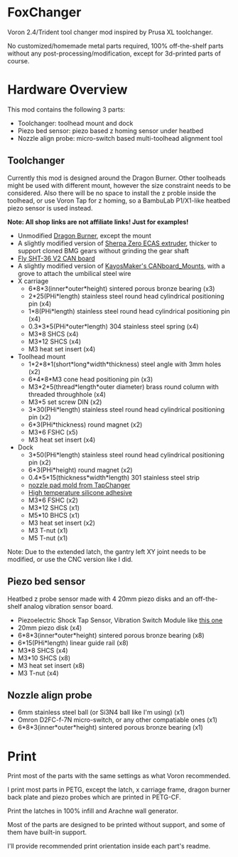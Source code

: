 # FoxChanger
Voron 2.4/Trident tool changer mod inspired by Prusa XL toolchanger.

No customized/homemade metal parts required, 100% off-the-shelf parts without any post-processing/modification, except for 3d-printed parts of course.


# Hardware Overview
This mod contains the following 3 parts:
- Toolchanger: toolhead mount and dock
- Piezo bed sensor: piezo based z homing sensor under heatbed
- Nozzle align probe: micro-switch based multi-toolhead alignment tool

## Toolchanger
Currently this mod is designed around the Dragon Burner. Other toolheads might be used with different mount, however the size constraint needs to be considered. Also there will be no space to install the z proble inside the toolhead, or use Voron Tap for z homing, so a BambuLab P1/X1-like heatbed piezo sensor is used instead.

__Note: All shop links are not affiliate links! Just for examples!__

- Unmodified [Dragon Burner](https://github.com/chirpy2605/voron/tree/main/V0/Dragon_Burner), except the mount
- A slightly modified version of [Sherpa Zero ECAS extruder](https://www.printables.com/model/495935-sherpa-zero-ecas), thicker to support cloned BMG gears without grinding the gear shaft
- [Fly SHT-36 V2 CAN board](https://mellow-3d.github.io/fly-sht36_v2_general.html)
- A slightly modified version of [KayosMaker's CANboard_Mounts](https://github.com/KayosMaker/CANboard_Mounts), with a grove to attach the umbilical steel wire
- X carriage
  - 6\*8\*3(inner\*outer\*height) sintered porous bronze bearing (x3)
  - 2\*25(PHi\*length) stainless steel round head cylindrical positioning pin (x4)
  - 1\*8(PHi\*length) stainless steel round head cylindrical positioning pin (x4)
  - 0.3\*3\*5(PHi\*outer\*length) 304 stainless steel spring (x4)
  - M3\*8 SHCS (x4)
  - M3\*12 SHCS (x4)
  - M3 heat set insert (x4)
- Toolhead mount
  - 1\*2\*8\*1(short\*long\*width\*thickness) steel angle with 3mm holes (x2)
  - 6\*4\*8\*M3 cone head positioning pin (x3)
  - M3\*2\*5(thread\*length\*outer diameter) brass round column with threaded throughhole (x4)
  - M3\*5 set screw DIN (x2)
  - 3\*30(PHi\*length) stainless steel round head cylindrical positioning pin (x2)
  - 6\*3(PHi\*thickness) round magnet (x2)
  - M3\*6 FSHC (x5)
  - M3 heat set insert (x4)
- Dock
  - 3\*50(PHi\*length) stainless steel round head cylindrical positioning pin (x2)
  - 6\*3(PHi\*height) round magnet (x2)
  - 0.4\*5\*15(thickness\*width\*length) 301 stainless steel strip
  - [nozzle pad mold from TapChanger](https://github.com/viesturz/tapchanger/tree/f6a354f5bf93b9d8721f022794a41ad3e51c5828/Dock/Jigs)
  - [High temperature silicone adhesive](https://www.aliexpress.com/item/1005002418580570.html)
  - M3\*6 FSHC (x2)
  - M3\*12 SHCS (x1)
  - M5\*10 BHCS (x1)
  - M3 heat set insert (x2)
  - M3 T-nut (x1)
  - M5 T-nut (x1)

Note: Due to the extended latch, the gantry left XY joint needs to be modified, or use the CNC version like I did.

## Piezo bed sensor
Heatbed z probe sensor made with 4 20mm piezo disks and an off-the-shelf analog vibration sensor board.

- Piezoelectric Shock Tap Sensor, Vibration Switch Module like [this one](https://www.amazon.com/Rakstore-Piezoelectric-Vibration-piezoelectric-Percussion/dp/B09GX97X6B)
- 20mm piezo disk (x4)
- 6\*8\*3(inner\*outer\*height) sintered porous bronze bearing (x8)
- 6\*15(PHi\*length) linear guide rail (x8)
- M3\*8 SHCS (x4)
- M3\*10 SHCS (x8)
- M3 heat set insert (x8)
- M3 T-nut (x4)

## Nozzle align probe

- 6mm stainless steel ball (or Si3N4 ball like I'm using) (x1)
- Omron D2FC-f-7N micro-switch, or any other compatiable ones (x1)
- 6\*8\*3(inner\*outer\*height) sintered porous bronze bearing (x1)


# Print
Print most of the parts with the same settings as what Voron recommended.

I print most parts in PETG, except the latch, x carriage frame, dragon burner back plate and piezo probes which are printed in PETG-CF.

Print the latches in 100% infill and Arachne wall generator.

Most of the parts are designed to be printed without support, and some of them have built-in support.

I'll provide recommended print orientation inside each part's readme.

